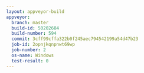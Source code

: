```yaml
---
layout: appveyor-build
appveyor:
  branch: master
  build-id: 50202684
  build-number: 594
  commit: 3cff99cffa322b0f245aec794542199a54d47b23
  job-id: 2opnjkqnpnwt69wp
  job-number: 2
  os-name: Windows
  test-result: 0
---
```

